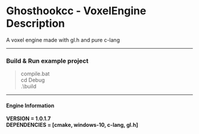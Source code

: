 # Ghosthookcc - VoxelEngine Description
A voxel engine made with gl.h and pure c-lang

---

### Build & Run example project
>compile.bat<br/>cd Debug<br/>.\build


---

#### Engine Information
**VERSION = __1.0.1.7__**
<br/>
**DEPENDENCIES = __[cmake, windows-10, c-lang, gl.h]__**

